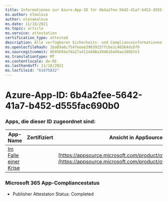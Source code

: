 ```yaml
---
title: Informationen zur Azure-App-ID für 6b4a2fee-5642-41a7-b452-d555fac690b0
ms.author: elmalova
author: elenamalova
ms.date: 11/18/2021
ms.topic: article
ms.service: attestation
certification_type: attested
description: Alle verfügbaren Sicherheits- und Complianceinformationen für 6b4a2fee-5642-41a7-b452-d555fac690b0.
ms.openlocfilehash: 1ba09a6c7547eeee39839257fcbe1c40364dc6f0
ms.sourcegitcommit: 8695694a7da27a4114480a394616e66ae180b7e3
ms.translationtype: MT
ms.contentlocale: de-DE
ms.lasthandoff: 11/18/2021
ms.locfileid: "61075832"
---
```

# <a name="azure-app-id-6b4a2fee-5642-41a7-b452-d555fac690b0"></a>Azure-App-ID: 6b4a2fee-5642-41a7-b452-d555fac690b0


### <a name="apps-associated-with-this-id"></a>Apps, die dieser ID zugeordnet sind:
| **App-Name** | **Zertifiziert** | **Ansicht in AppSource** |
|--------------|---------------|-----------------------|
| [Im Falle einer Krise](https://docs.microsoft.com/microsoft-365-app-certification/forward/WA200003194) |  | [https://appsource.microsoft.com/product/office/WA200003194](https://appsource.microsoft.com/product/office/WA200003194) |

### <a name="microsoft-365-app-compliance-status"></a>Microsoft 365 App-Compliancestatus
- Publisher Attestaton Status: Completed
